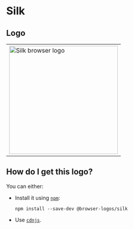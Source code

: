 # Silk

## Logo

<table>
    <tr height=300>
        <td>
            <a href="https://github.com/alrra/browser-logos/tree/1113972bb9b184fcf91220ae8fa4aa8d11a47b01/src/silk">
                <img width=290 src="https://raw.githubusercontent.com/alrra/browser-logos/1113972bb9b184fcf91220ae8fa4aa8d11a47b01/src/silk/silk_512x512.png" alt="Silk browser logo">
            </a>
        </td>
    </tr>
</table>

## How do I get this logo?

You can either:

* Install it using [`npm`][npm]:

  `npm install --save-dev @browser-logos/silk`

* Use [`cdnjs`][cdnjs].

<!-- Link labels: -->

[cdnjs]: https://cdnjs.com/libraries/browser-logos
[npm]: https://www.npmjs.com/
